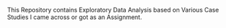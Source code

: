 This Repository contains Exploratory Data Analysis based on Various Case Studies I came across or got as an Assignment.
